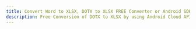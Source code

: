 ---title: Convert Word to XLSX, DOTX to XLSX FREE Converter or Android SDKdescription: Free Conversion of DOTX to XLSX by using Android Cloud APIs & SDKs. Also Create, Edit & Render Microsoft Word & OpenOffice documents in the Cloud.---